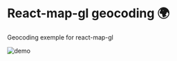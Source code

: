 # React-map-gl geocoding 🌍

Geocoding exemple for react-map-gl

![demo](https://media.giphy.com/media/W2Kk1GPprAJRrH574N/giphy.gif)
